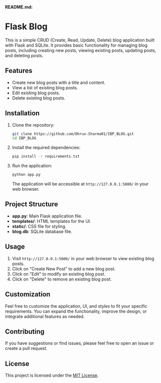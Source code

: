 **README.md:**

# Flask Blog

This is a simple CRUD (Create, Read, Update, Delete) blog application built with Flask and SQLite. It provides basic functionality for managing blog posts, including creating new posts, viewing existing posts, updating posts, and deleting posts.

## Features

- Create new blog posts with a title and content.
- View a list of existing blog posts.
- Edit existing blog posts.
- Delete existing blog posts.

## Installation

1. Clone the repository:

   ```bash
   git clone https://github.com/Dhruv-Sharma01/IBP_BLOG.git
   cd IBP_BLOG
   ```

2. Install the required dependencies:

   ```bash
   pip install -r requirements.txt
   ```

3. Run the application:

   ```bash
   python app.py
   ```

   The application will be accessible at `http://127.0.0.1:5000/` in your web browser.

## Project Structure

- **app.py**: Main Flask application file.
- **templates/**: HTML templates for the UI.
- **static/**: CSS file for styling.
- **blog.db**: SQLite database file.

## Usage

1. Visit `http://127.0.0.1:5000/` in your web browser to view existing blog posts.
2. Click on "Create New Post" to add a new blog post.
3. Click on "Edit" to modify an existing blog post.
4. Click on "Delete" to remove an existing blog post.

## Customization

Feel free to customize the application, UI, and styles to fit your specific requirements. You can expand the functionality, improve the design, or integrate additional features as needed.

## Contributing

If you have suggestions or find issues, please feel free to open an issue or create a pull request.

## License

This project is licensed under the [MIT License](LICENSE).

